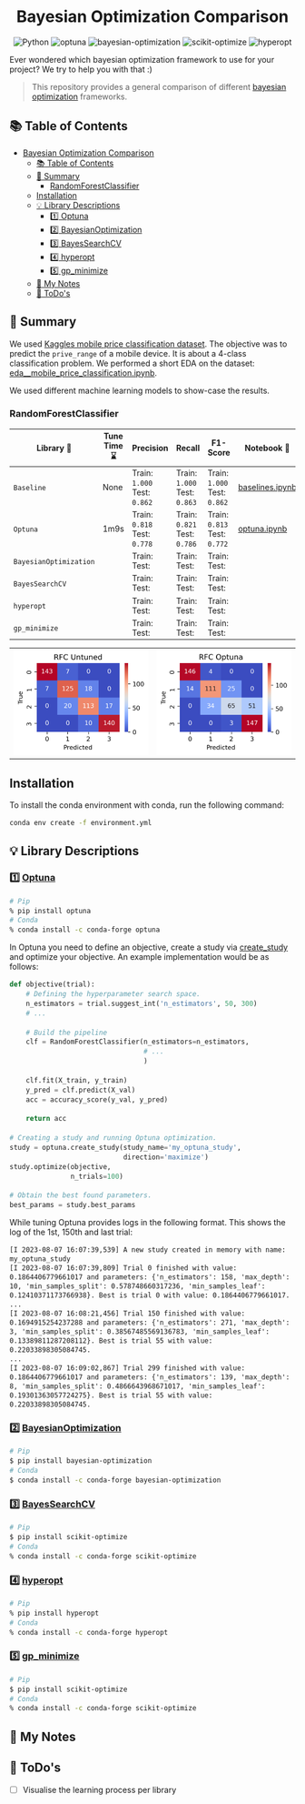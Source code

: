 <div align="center">

# Bayesian Optimization Comparison

![Python](https://img.shields.io/badge/python-3.11.4-green)
![optuna](https://img.shields.io/badge/optuna-3.2.0-blue)
![bayesian-optimization](https://img.shields.io/badge/bayesian--optimization-1.4.3-blue)
![scikit-optimize](https://img.shields.io/badge/scikit--optimize-0.9.0-blue)
![hyperopt](https://img.shields.io/badge/hyperopt-0.2.7-blue)

</div>

Ever wondered which bayesian optimization framework to use for your project? We try to help you with that :)  

> This repository provides a general comparison of different [bayesian optimization](https://en.wikipedia.org/wiki/Bayesian_optimization) frameworks. 

## :books: Table of Contents
- [Bayesian Optimization Comparison](#bayesian-optimization-comparison)
  - [:books: Table of Contents](#books-table-of-contents)
  - [:dart: Summary](#dart-summary)
    - [RandomForestClassifier](#randomforestclassifier)
  - [Installation](#installation)
  - [:bulb: Library Descriptions](#bulb-library-descriptions)
    - [:one: Optuna](#one-optuna)
    - [:two: BayesianOptimization](#two-bayesianoptimization)
    - [:three: BayesSearchCV](#three-bayessearchcv)
    - [:four: hyperopt](#four-hyperopt)
    - [:five: gp\_minimize](#five-gp_minimize)
  - [:pencil: My Notes](#pencil-my-notes)
  - [:calendar: ToDo's](#calendar-todos)

## :dart: Summary

We used [Kaggles mobile price classification dataset](https://www.kaggle.com/datasets/iabhishekofficial/mobile-price-classification?datasetId=11167&sortBy=voteCount). The objective was to predict the `prive_range` of a mobile device. It is about a 4-class classification problem. We performed a short EDA on the dataset: [eda__mobile_price_classification.ipynb](https://github.com/PeeteKeesel/bayes-opt-battle/blob/main/notebooks/eda__mobile_price_classification.ipynb).

We used different machine learning models to show-case the results. 

### RandomForestClassifier

| Library :robot:        | Tune Time :hourglass: | Precision | Recall | F1-Score | Notebook :closed_book: | 
| ---------------------- | ---- | ---- | ---- | ---- | ---- |
| `Baseline`             | None | Train: `1.000` <br> Test: `0.862` | Train: `1.000` <br> Test: `0.863` | Train: `1.000` <br> Test: `0.862` | [baselines.ipynb](https://github.com/PeeteKeesel/bayes-opt-battle/blob/main/notebooks/baselines__mobile_price_classification%20copy.ipynb) |
| `Optuna`               |  1m9s  | Train: `0.818` <br> Test: `0.778` | Train: `0.821` <br> Test: `0.786` | Train: `0.813` <br> Test: `0.772` | [optuna.ipynb](notebooks/optuna.ipynb) |
| `BayesianOptimization` | | Train:<br> Test:| Train:<br> Test:| Train:<br> Test:|  |
| `BayesSearchCV`        | | Train:<br> Test:| Train:<br> Test:| Train:<br> Test:|  |
| `hyperopt`             | | Train:<br> Test:| Train:<br> Test:| Train:<br> Test:|  |
| `gp_minimize`          | | Train:<br> Test:| Train:<br> Test:| Train:<br> Test:|  |

<table>
  <tr>
    <td><img src="imgs/rfc_cm_untuned.png" alt="Image 1"></td>
    <td><img src="imgs/rfc_cm_optuna.png" alt="Image 2"></td>
    <!-- <td><img src="image3.png" alt="Image 3"></td> -->
  </tr>
  <!-- <tr>
    <td><img src="image4.png" alt="Image 4"></td>
    <td><img src="image5.png" alt="Image 5"></td>
    <td><img src="image6.png" alt="Image 6"></td>
  </tr>
  <tr>
    <td><img src="image7.png" alt="Image 7"></td>
    <td><img src="image8.png" alt="Image 8"></td>
    <td><img src="image9.png" alt="Image 9"></td>
  </tr> -->
</table>

## Installation

To install the conda environment with conda, run the following command:

```bash
conda env create -f environment.yml
```

## :bulb: Library Descriptions
### :one: [Optuna](https://optuna.org/)

```bash
# Pip
% pip install optuna
# Conda
% conda install -c conda-forge optuna
```

In Optuna you need to define an objective, create a study via [create_study]() and optimize your objective. An example implementation would be as follows:

```python
def objective(trial):
    # Defining the hyperparameter search space.
    n_estimators = trial.suggest_int('n_estimators', 50, 300)
    # ...
    
    # Build the pipeline
    clf = RandomForestClassifier(n_estimators=n_estimators,
                                 # ...  
                                 )
    
    clf.fit(X_train, y_train)
    y_pred = clf.predict(X_val)
    acc = accuracy_score(y_val, y_pred)
    
    return acc

# Creating a study and running Optuna optimization.
study = optuna.create_study(study_name='my_optuna_study',
                            direction='maximize')
study.optimize(objective, 
               n_trials=100)

# Obtain the best found parameters.
best_params = study.best_params
```


While tuning Optuna provides logs in the following format. This shows the log of the 1st, 150th and last trial:

```
[I 2023-08-07 16:07:39,539] A new study created in memory with name: my_optuna_study
[I 2023-08-07 16:07:39,809] Trial 0 finished with value: 0.1864406779661017 and parameters: {'n_estimators': 158, 'max_depth': 10, 'min_samples_split': 0.578748660317236, 'min_samples_leaf': 0.12410371173766938}. Best is trial 0 with value: 0.1864406779661017.
...
[I 2023-08-07 16:08:21,456] Trial 150 finished with value: 0.1694915254237288 and parameters: {'n_estimators': 271, 'max_depth': 3, 'min_samples_split': 0.38567485569136783, 'min_samples_leaf': 0.13389811287208112}. Best is trial 55 with value: 0.22033898305084745.
...
[I 2023-08-07 16:09:02,867] Trial 299 finished with value: 0.1864406779661017 and parameters: {'n_estimators': 139, 'max_depth': 8, 'min_samples_split': 0.4866643968671017, 'min_samples_leaf': 0.19301363057724275}. Best is trial 55 with value: 0.22033898305084745.
```

### :two: [BayesianOptimization](https://github.com/bayesian-optimization/BayesianOptimization)

```bash
# Pip
$ pip install bayesian-optimization
# Conda
$ conda install -c conda-forge bayesian-optimization
```

### :three: [BayesSearchCV](https://scikit-optimize.github.io/stable/modules/generated/skopt.BayesSearchCV.html)

```bash
# Pip
$ pip install scikit-optimize
# Conda
% conda install -c conda-forge scikit-optimize
```

### :four: [hyperopt](http://hyperopt.github.io/hyperopt/)

```bash
# Pip
% pip install hyperopt
# Conda
% conda install -c conda-forge hyperopt
```

### :five: [gp_minimize](https://scikit-optimize.github.io/stable/modules/generated/skopt.gp_minimize.html)

```bash
# Pip
$ pip install scikit-optimize
# Conda
% conda install -c conda-forge scikit-optimize
```

## :pencil: My Notes 



## :calendar: ToDo's

- [ ] Visualise the learning process per library

